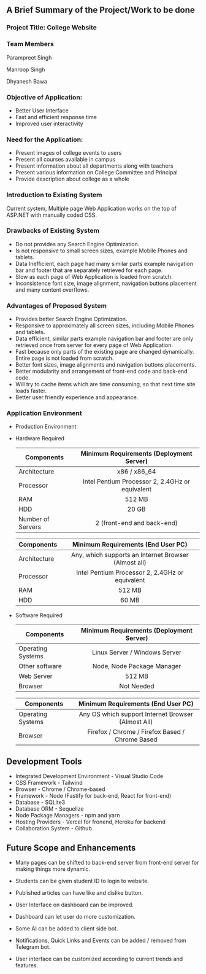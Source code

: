 ## A Brief Summary of the Project/Work to be done

### Project Title: College Website

### Team Members

Parampreet Singh

Manroop Singh

Dhyanesh Bawa

### Objective of Application:

- Better User Interface
- Fast and efficient response time
- Improved user interactivity

### Need for the Application:

- Present images of college events to users
- Present all courses available in campus
- Present information about all departments along with teachers
- Present various information on College Committee and Principal
- Provide description about college as a whole

### Introduction to Existing System

Current system, Multiple page Web Application works on the top of ASP.NET with manually coded CSS.

### Drawbacks of Existing System

- Do not provides any Search Engine Optimization.
- Is not responsive to small screen sizes, example Mobile Phones and tablets.
- Data Inefficient, each page had many similar parts example navigation bar and footer that are separately retrieved for each page.
- Slow as each page of Web Application is loaded from scratch.
- Inconsistence font size, image alignment, navigation buttons placement and many content overflows.

### Advantages of Proposed System

- Provides better Search Engine Optimization.
- Responsive to approximately all screen sizes, including Mobile Phones and tablets.
- Data efficient, similar parts example navigation bar and footer are only retrieved once from server for every page of Web Application.
- Fast because only parts of the existing page are changed dynamically. Entire page is not loaded from scratch.
- Better font sizes, image alignments and navigation buttons placements.
- Better modularity and arrangement of front-end code and back-end code.
- Will try to cache items which are time consuming, so that next time site loads faster.
- Better user friendly experience and appearance.

### Application Environment

- Production Environment

- Hardware Required

  | Components        |    Minimum Requirements (Deployment Server)     |
  | ----------------- | :---------------------------------------------: |
  | Architecture      |                  x86 / x86_64                   |
  | Processor         | Intel Pentium Processor 2, 2.4GHz or equivalent |
  | RAM               |                     512 MB                      |
  | HDD               |                      20 GB                      |
  | Number of Servers |           2 (front-end and back-end)            |

  | Components   |          Minimum Requirements (End User PC)          |
  | ------------ | :--------------------------------------------------: |
  | Architecture | Any, which supports an Internet Browser (Almost all) |
  | Processor    |   Intel Pentium Processor 2, 2.4GHz or equivalent    |
  | RAM          |                        512 MB                        |
  | HDD          |                        60 MB                         |

- Software Required

  | Components        | Minimum Requirements (Deployment Server) |
  | ----------------- | :--------------------------------------: |
  | Operating Systems |      Linux Server / Windows Server       |
  | Other software    |        Node, Node Package Manager        |
  | Web Server        |                  512 MB                  |
  | Browser           |                Not Needed                |

  | Components        |         Minimum Requirements (End User PC)         |
  | ----------------- | :------------------------------------------------: |
  | Operating Systems | Any OS which support Internet Browser (Almost All) |
  | Browser           |  Firefox / Chrome / Firefox Based / Chrome Based   |

## Development Tools

- Integrated Development Environment - Visual Studio Code
- CSS Framework - Tailwind
- Browser - Chrome / Chrome-based 
- Framework - Node (Fastify for back-end, React for front-end)
- Database - SQLite3
- Database ORM - Sequelize
- Node Package Managers - npm and yarn
- Hosting Providers - Vercel for fronend, Heroku for backend
- Collaboration System - Github

## Future Scope and Enhancements

- Many pages can be shifted to back-end server from front-end server for making things more dynamic.

- Students can be given student ID to login to website.

- Published articles can have like and dislike button.

- User Interface on dashboard can be improved.

- Dashboard can let user do more customization.

- Some AI can be added to client side bot.

- Notifications, Quick Links and Events can be added / removed from Telegram bot.

- User interface can be customized according to current trends and features.

  


